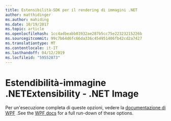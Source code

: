 ```yaml
---
title: Estensibilità-SDK per il rendering di immagini .NET
author: matthidinger
ms.author: mahiding
ms.date: 10/19/2017
ms.topic: article
ms.openlocfilehash: 1cc4adbeabb03932ae287b5cc75e22323215226b
ms.sourcegitcommit: 99c7b64d6fc66da336c454951406fb42cd2a7427
ms.translationtype: MT
ms.contentlocale: it-IT
ms.lasthandoff: 04/12/2019
ms.locfileid: "59552873"
---
```

# <a name="extensibility---net-image"></a><span data-ttu-id="f2dd6-102">Estendibilità-immagine .NET</span><span class="sxs-lookup"><span data-stu-id="f2dd6-102">Extensibility - .NET Image</span></span>

<span data-ttu-id="f2dd6-103">Per un'esecuzione completa di queste opzioni, vedere la [documentazione di WPF](../net-wpf/getting-started.md) .</span><span class="sxs-lookup"><span data-stu-id="f2dd6-103">See the [WPF docs](../net-wpf/getting-started.md) for a full run-down of these options.</span></span>